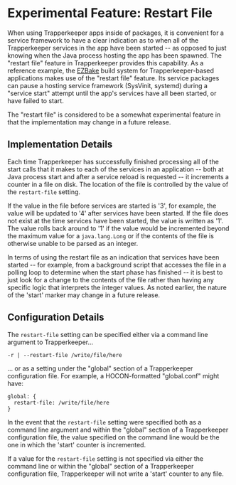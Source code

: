 # Experimental Feature: Restart File

When using Trapperkeeper apps inside of packages, it is convenient for a service
framework to have a clear indication as to when all of the Trapperkeeper
services in the app have been started -- as opposed to just knowing when the
Java process hosting the app has been spawned.  The "restart file" feature in
Trapperkeeper provides this capability.  As a reference example, the
[EZBake](https://github.com/puppetlabs/ezbake) build system for
Trapperkeeper-based applications makes use of the "restart file" feature.  Its
service packages can pause a hosting service framework (SysVinit, systemd)
during a "service start" attempt until the app's services have all been started,
or have failed to start.

The "restart file" is considered to be a somewhat experimental feature in that
the implementation may change in a future release.

## Implementation Details

Each time Trapperkeeper has successfully finished processing all of the start
calls that it makes to each of the services in an application -- both at Java
process start and after a service reload is requested -- it increments a
counter in a file on disk.  The location of the file is controlled by the value
of the `restart-file` setting.

If the value in the file before services are started is '3', for example, the
value will be updated to '4' after services have been started.  If the file does
not exist at the time services have been started, the value is written as '1'.
The value rolls back around to '1' if the value would be incremented beyond the
maximum value for a `java.lang.Long` or if the contents of the file is otherwise
unable to be parsed as an integer.

In terms of using the restart file as an indication that services have been
started -- for example, from a background script that accesses the file in a
polling loop to determine when the start phase has finished -- it is best to
just look for a change to the contents of the file rather than having any
specific logic that interprets the integer values.  As noted earlier, the
nature of the 'start' marker may change in a future release.

## Configuration Details

The `restart-file` setting can be specified either via a command line argument
to Trapperkeeper...

```
-r | --restart-file /write/file/here
```

... or as a setting under the "global" section of a Trapperkeeper configuration
file.  For example, a HOCON-formatted "global.conf" might have:

```
global: {
  restart-file: /write/file/here
}
```

In the event that the `restart-file` setting were specified both as a command
line argument and within the "global" section of a Trapperkeeper configuration
file, the value specified on the command line would be the one in which the
'start' counter is incremented.

If a value for the `restart-file` setting is not specified via either the
command line or within the "global" section of a Trapperkeeper configuration
file, Trapperkeeper will not write a 'start' counter to any file.
